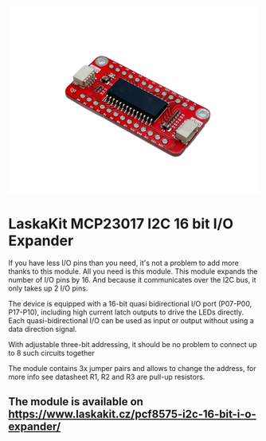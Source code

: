 ![TOP side of module](https://github.com/LaskaKit/MCP23017-expander/blob/main/img/6.jpg)

# LaskaKit MCP23017 I2C 16 bit I/O Expander

If you have less I/O pins than you need, it's not a problem to add more thanks to this module. All you need is this module. This module expands the number of I/O pins by 16. And because it communicates over the I2C bus, it only takes up 2 I/O pins.

The device is equipped with a 16-bit quasi bidirectional I/O port (P07-P00, P17-P10), including high current latch outputs to drive the LEDs directly. Each quasi-bidirectional I/O can be used as input or output without using a data direction signal.

With adjustable three-bit addressing, it should be no problem to connect up to 8 such circuits together

The module contains 3x jumper pairs and allows to change the address, for more info see datasheet R1, R2 and R3 are pull-up resistors.

## The module is available on https://www.laskakit.cz/pcf8575-i2c-16-bit-i-o-expander/
